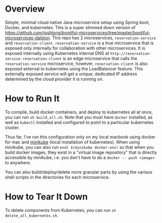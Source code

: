 # Overview
Simple, minimal cloud native Java microservice setup using Spring boot, Docker, and kubernetes.  This is a super slimmed down version of https://github.com/joshlong/bootiful-microservices/tree/master/bootiful-microservices-dalston. This repo has 2 microservices, `reservation-service` and `reservation-client`.  `reservation-service` is a true microservice that is exposed only internally for collaboration with other microservices.  It is exposed internally using Kubernetes internal DNS at `http://reservation-service`.  `reservation-client` is an edge microservice that calls the `reservation-service` microservice, however, `reservation-client` is also exposed external to kubernetes using the LoadBalancer feature.  This externally exposed service will get a unique, dedicated IP address determined by the cloud provider it is running on.

# How to Run It
To compile, build docker containers, and deploy to kubernetes all at once, you can run `sh build_all.sh`.  Note that you must have `docker` installed, as well as `kubectl` installed and configured to point to a particular kubernetes cluster.

Thus far, I've run this configuration only on my local macbook using docker for mac and [minikube](https://kubernetes.io/docs/tutorials/stateless-application/hello-minikube/)
 (local installation of kubernetes).  When using minikube, you can also run `eval $(minikube docker-env)` so that when you build docker images, they exist in a "virtual image repository" that is directly accessible by minikube, i.e. you don't have to do a `docker -- push <image>` to anywhere.

You can also build/deploy/delete more granular parts by using the various shell scripts in the directories for each microservice.

# How to Tear It Down
To delete components from Kubernetes, you can run `sh delete_all_kubernetes.sh`.  
